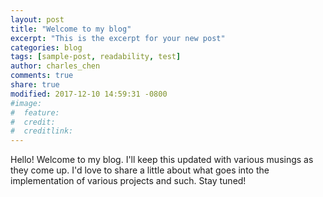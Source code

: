 ```yaml
---
layout: post
title: "Welcome to my blog"
excerpt: "This is the excerpt for your new post"
categories: blog
tags: [sample-post, readability, test]
author: charles_chen
comments: true
share: true
modified: 2017-12-10 14:59:31 -0800
#image:
#  feature: 
#  credit: 
#  creditlink: 
---
```


Hello! Welcome to my blog. I'll keep this updated with various musings as they come up. I'd love to share a little about what goes into the implementation of various projects and such. Stay tuned!
